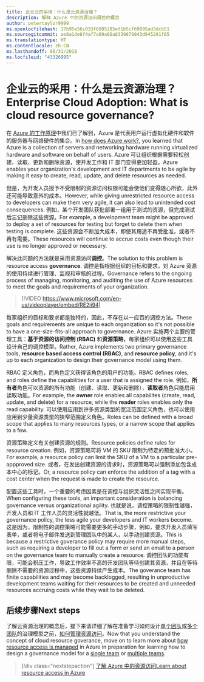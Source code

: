 ```yaml
---
title: 企业云的采用：什么是云资源治理？
description: 解释 Azure 中的资源访问调控的概念
author: petertaylor9999
ms.openlocfilehash: 17b95e56c033f6085285ef1b5cf69895ad3dcb51
ms.sourcegitcommit: ae8a1de6f4af7a89a66a8339879843d945201f85
ms.translationtype: HT
ms.contentlocale: zh-CN
ms.lasthandoff: 08/31/2018
ms.locfileid: "43326995"
---
```

# <a name="enterprise-cloud-adoption-what-is-cloud-resource-governance"></a><span data-ttu-id="e7342-103">企业云的采用：什么是云资源治理？</span><span class="sxs-lookup"><span data-stu-id="e7342-103">Enterprise Cloud Adoption: What is cloud resource governance?</span></span>

<span data-ttu-id="e7342-104">在 [Azure 的工作原理](what-is-azure.md)中我们已了解到，Azure 是代表用户运行虚拟化硬件和软件的服务器与网络硬件的集合。</span><span class="sxs-lookup"><span data-stu-id="e7342-104">In [how does Azure work?](what-is-azure.md), you learned that Azure is a collection of servers and networking hardware running virtualized hardware and software on behalf of users.</span></span> <span data-ttu-id="e7342-105">Azure 可让组织根据需要轻松创建、读取、更新和删除资源，使开发工作和 IT 部门变得更加轻盈。</span><span class="sxs-lookup"><span data-stu-id="e7342-105">Azure enables your organization's development and IT departments to be agile by making it easy to create, read, update, and delete resources as needed.</span></span>

<span data-ttu-id="e7342-106">但是，为开发人员授予不受限制的资源访问权限可能会使他们变得随心所欲，此外还可能导致意外的成本。</span><span class="sxs-lookup"><span data-stu-id="e7342-106">However, while giving unrestricted resource access to developers can make them very agile, it can also lead to unintended cost consequences.</span></span> <span data-ttu-id="e7342-107">例如，某个开发团队获批部署一组用于测试的资源，但完成测试后忘记删除这些资源。</span><span class="sxs-lookup"><span data-stu-id="e7342-107">For example, a development team might be approved to deploy a set of resources for testing but forget to delete them when testing is complete.</span></span> <span data-ttu-id="e7342-108">这些资源会不断加大成本，即使其用途不再受批准，或者不再有需要。</span><span class="sxs-lookup"><span data-stu-id="e7342-108">These resources will continue to accrue costs even though their use is no longer approved or necessary.</span></span> 

<span data-ttu-id="e7342-109">解决此问题的方法就是采用资源访问**调控**。</span><span class="sxs-lookup"><span data-stu-id="e7342-109">The solution to this problem is resource access **governance**.</span></span> <span data-ttu-id="e7342-110">调控是指根据组织的目标和要求，对 Azure 资源的使用持续进行管理、监视和审核的过程。</span><span class="sxs-lookup"><span data-stu-id="e7342-110">Governance refers to the ongoing process of managing, monitoring, and auditing the use of Azure resources to meet the goals and requirements of your organization.</span></span> 

> [!VIDEO https://www.microsoft.com/en-us/videoplayer/embed/RE2ii94] 

<span data-ttu-id="e7342-111">每家组织的目标和要求都是独特的，因此，不存在以一应百的调控方法。</span><span class="sxs-lookup"><span data-stu-id="e7342-111">These goals and requirements are unique to each organization so it's not possible to have a one-size-fits-all approach to governance.</span></span> <span data-ttu-id="e7342-112">Azure 实施两个主要的管理工具：**基于资源的访问控制 (RBAC)** 和**资源策略**，每家组织可以使用这些工具设计自己的调控模型。</span><span class="sxs-lookup"><span data-stu-id="e7342-112">Rather, Azure implements two primary governance tools, **resource based access control (RBAC)**, and **resource policy**, and it's up to each organization to design their governance model using them.</span></span>

<span data-ttu-id="e7342-113">RBAC 定义角色，而角色定义获得该角色的用户的功能。</span><span class="sxs-lookup"><span data-stu-id="e7342-113">RBAC defines roles, and roles define the capabilities for a user that is assigned the role.</span></span> <span data-ttu-id="e7342-114">例如，**所有者**角色可以资源的所有功能（创建、读取、更新和删除），**读取者**角色只能启用读取功能。</span><span class="sxs-lookup"><span data-stu-id="e7342-114">For example, the **owner** role enables all capabilites (create, read, update, and delete) for a resource, while the  **reader** roles enables only the read capability.</span></span> <span data-ttu-id="e7342-115">可以使用应用到许多资源类型的宽泛范围定义角色，也可以使用应用到少量资源类型的狭窄范围定义角色。</span><span class="sxs-lookup"><span data-stu-id="e7342-115">Roles can be defined with a broad scope that applies to many resources types, or a narrow scope that applies to a few.</span></span> 

<span data-ttu-id="e7342-116">资源策略定义有关创建资源的规则。</span><span class="sxs-lookup"><span data-stu-id="e7342-116">Resource policies define rules for resource creation.</span></span> <span data-ttu-id="e7342-117">例如，资源策略可将 VM 的 SKU 限制为特定的预批准大小。</span><span class="sxs-lookup"><span data-stu-id="e7342-117">For example, a resource policy can limit the SKU of a VM to a particular pre-appproved size.</span></span> <span data-ttu-id="e7342-118">或者，在发出创建资源的请求时，资源策略可以强制添加包含成本中心的标记。</span><span class="sxs-lookup"><span data-stu-id="e7342-118">Or, a resource policy can enforce the addition of a tag with a cost center when the request is made to create the resource.</span></span> 

<span data-ttu-id="e7342-119">配置这些工具时，一个重要的考虑因素是在调控与组织灵活性之间实现平衡。</span><span class="sxs-lookup"><span data-stu-id="e7342-119">When configuring these tools, an important consideration is balancing governance versus organizational agility.</span></span> <span data-ttu-id="e7342-120">也就是说，调控策略的限制性越强，开发人员和 IT 工作人员的灵活性就越低。</span><span class="sxs-lookup"><span data-stu-id="e7342-120">That is, the more restrictive your governance policy, the less agile your developers and IT workers become.</span></span> <span data-ttu-id="e7342-121">这是因为，限制性的调控策略可能需要更多的手动步骤，例如，要求开发人员填写表单，或者将电子邮件发送到管理团队中的某人，以手动创建资源。</span><span class="sxs-lookup"><span data-stu-id="e7342-121">This is because a restrictive goverance policy may require more manual steps, such as requiring a developer to fill out a form or send an email to a person on the governance team to manually create a resource.</span></span> <span data-ttu-id="e7342-122">调控团队的功能有限，可能会积压工作，导致工作效率不高的开发团队等待创建其资源，并且在等待删除不需要的资源过程中，这些资源持续产生成本。</span><span class="sxs-lookup"><span data-stu-id="e7342-122">The goverance team has finite capabilities and may become backlogged, resulting in unproductive development teams waiting for their resources to be created and unneeded resources accruing costs while they wait to be deleted.</span></span>

## <a name="next-steps"></a><span data-ttu-id="e7342-123">后续步骤</span><span class="sxs-lookup"><span data-stu-id="e7342-123">Next steps</span></span>

<span data-ttu-id="e7342-124">了解云资源治理的概念后，接下来请详细了解在准备学习如何设计[单个团队](../governance/governance-single-team.md)或[多个团队](../governance/governance-multiple-teams.md)的治理模型之前，[如何管理资源访问](azure-resource-access.md)。</span><span class="sxs-lookup"><span data-stu-id="e7342-124">Now that you understand the concept of cloud resource goverance, move on to learn more about [how resource access is managed](azure-resource-access.md) in Azure in preparation for learning how to design a governance model for a [single team](../governance/governance-single-team.md) or [multiple teams](../governance/governance-multiple-teams.md).</span></span>

> [!div class="nextstepaction"]
> [<span data-ttu-id="e7342-125">了解 Azure 中的资源访问</span><span class="sxs-lookup"><span data-stu-id="e7342-125">Learn about resource access in Azure</span></span>](azure-resource-access.md)
